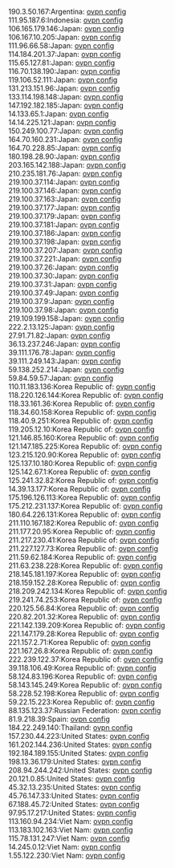 190.3.50.167:Argentina: [ovpn config](vpn/190_3_50_167.ovpn)  
111.95.187.6:Indonesia: [ovpn config](vpn/111_95_187_6.ovpn)  
106.165.179.146:Japan: [ovpn config](vpn/106_165_179_146.ovpn)  
106.167.10.205:Japan: [ovpn config](vpn/106_167_10_205.ovpn)  
111.96.66.58:Japan: [ovpn config](vpn/111_96_66_58.ovpn)  
114.184.201.37:Japan: [ovpn config](vpn/114_184_201_37.ovpn)  
115.65.127.81:Japan: [ovpn config](vpn/115_65_127_81.ovpn)  
116.70.138.190:Japan: [ovpn config](vpn/116_70_138_190.ovpn)  
119.106.52.111:Japan: [ovpn config](vpn/119_106_52_111.ovpn)  
131.213.151.96:Japan: [ovpn config](vpn/131_213_151_96.ovpn)  
133.114.198.148:Japan: [ovpn config](vpn/133_114_198_148.ovpn)  
147.192.182.185:Japan: [ovpn config](vpn/147_192_182_185.ovpn)  
14.133.65.1:Japan: [ovpn config](vpn/14_133_65_1.ovpn)  
14.14.225.121:Japan: [ovpn config](vpn/14_14_225_121.ovpn)  
150.249.100.77:Japan: [ovpn config](vpn/150_249_100_77.ovpn)  
164.70.160.231:Japan: [ovpn config](vpn/164_70_160_231.ovpn)  
164.70.228.85:Japan: [ovpn config](vpn/164_70_228_85.ovpn)  
180.198.28.90:Japan: [ovpn config](vpn/180_198_28_90.ovpn)  
203.165.142.188:Japan: [ovpn config](vpn/203_165_142_188.ovpn)  
210.235.181.76:Japan: [ovpn config](vpn/210_235_181_76.ovpn)  
219.100.37.114:Japan: [ovpn config](vpn/219_100_37_114.ovpn)  
219.100.37.146:Japan: [ovpn config](vpn/219_100_37_146.ovpn)  
219.100.37.163:Japan: [ovpn config](vpn/219_100_37_163.ovpn)  
219.100.37.177:Japan: [ovpn config](vpn/219_100_37_177.ovpn)  
219.100.37.179:Japan: [ovpn config](vpn/219_100_37_179.ovpn)  
219.100.37.181:Japan: [ovpn config](vpn/219_100_37_181.ovpn)  
219.100.37.186:Japan: [ovpn config](vpn/219_100_37_186.ovpn)  
219.100.37.198:Japan: [ovpn config](vpn/219_100_37_198.ovpn)  
219.100.37.207:Japan: [ovpn config](vpn/219_100_37_207.ovpn)  
219.100.37.221:Japan: [ovpn config](vpn/219_100_37_221.ovpn)  
219.100.37.26:Japan: [ovpn config](vpn/219_100_37_26.ovpn)  
219.100.37.30:Japan: [ovpn config](vpn/219_100_37_30.ovpn)  
219.100.37.31:Japan: [ovpn config](vpn/219_100_37_31.ovpn)  
219.100.37.49:Japan: [ovpn config](vpn/219_100_37_49.ovpn)  
219.100.37.9:Japan: [ovpn config](vpn/219_100_37_9.ovpn)  
219.100.37.98:Japan: [ovpn config](vpn/219_100_37_98.ovpn)  
219.109.199.158:Japan: [ovpn config](vpn/219_109_199_158.ovpn)  
222.2.13.125:Japan: [ovpn config](vpn/222_2_13_125.ovpn)  
27.91.71.82:Japan: [ovpn config](vpn/27_91_71_82.ovpn)  
36.13.237.246:Japan: [ovpn config](vpn/36_13_237_246.ovpn)  
39.111.176.78:Japan: [ovpn config](vpn/39_111_176_78.ovpn)  
39.111.249.143:Japan: [ovpn config](vpn/39_111_249_143.ovpn)  
59.138.252.214:Japan: [ovpn config](vpn/59_138_252_214.ovpn)  
59.84.59.57:Japan: [ovpn config](vpn/59_84_59_57.ovpn)  
110.11.183.136:Korea Republic of: [ovpn config](vpn/110_11_183_136.ovpn)  
118.220.126.144:Korea Republic of: [ovpn config](vpn/118_220_126_144.ovpn)  
118.33.161.36:Korea Republic of: [ovpn config](vpn/118_33_161_36.ovpn)  
118.34.60.158:Korea Republic of: [ovpn config](vpn/118_34_60_158.ovpn)  
118.40.9.251:Korea Republic of: [ovpn config](vpn/118_40_9_251.ovpn)  
119.205.12.10:Korea Republic of: [ovpn config](vpn/119_205_12_10.ovpn)  
121.146.85.160:Korea Republic of: [ovpn config](vpn/121_146_85_160.ovpn)  
121.147.185.225:Korea Republic of: [ovpn config](vpn/121_147_185_225.ovpn)  
123.215.120.90:Korea Republic of: [ovpn config](vpn/123_215_120_90.ovpn)  
125.137.10.180:Korea Republic of: [ovpn config](vpn/125_137_10_180.ovpn)  
125.142.67.1:Korea Republic of: [ovpn config](vpn/125_142_67_1.ovpn)  
125.241.32.82:Korea Republic of: [ovpn config](vpn/125_241_32_82.ovpn)  
14.39.13.177:Korea Republic of: [ovpn config](vpn/14_39_13_177.ovpn)  
175.196.126.113:Korea Republic of: [ovpn config](vpn/175_196_126_113.ovpn)  
175.212.231.137:Korea Republic of: [ovpn config](vpn/175_212_231_137.ovpn)  
180.64.226.131:Korea Republic of: [ovpn config](vpn/180_64_226_131.ovpn)  
211.110.167.182:Korea Republic of: [ovpn config](vpn/211_110_167_182.ovpn)  
211.177.20.95:Korea Republic of: [ovpn config](vpn/211_177_20_95.ovpn)  
211.217.230.41:Korea Republic of: [ovpn config](vpn/211_217_230_41.ovpn)  
211.227.127.73:Korea Republic of: [ovpn config](vpn/211_227_127_73.ovpn)  
211.59.62.184:Korea Republic of: [ovpn config](vpn/211_59_62_184.ovpn)  
211.63.238.228:Korea Republic of: [ovpn config](vpn/211_63_238_228.ovpn)  
218.145.181.197:Korea Republic of: [ovpn config](vpn/218_145_181_197.ovpn)  
218.159.152.28:Korea Republic of: [ovpn config](vpn/218_159_152_28.ovpn)  
218.209.242.134:Korea Republic of: [ovpn config](vpn/218_209_242_134.ovpn)  
219.241.74.253:Korea Republic of: [ovpn config](vpn/219_241_74_253.ovpn)  
220.125.56.84:Korea Republic of: [ovpn config](vpn/220_125_56_84.ovpn)  
220.82.201.32:Korea Republic of: [ovpn config](vpn/220_82_201_32.ovpn)  
221.142.139.209:Korea Republic of: [ovpn config](vpn/221_142_139_209.ovpn)  
221.147.179.28:Korea Republic of: [ovpn config](vpn/221_147_179_28.ovpn)  
221.157.2.71:Korea Republic of: [ovpn config](vpn/221_157_2_71.ovpn)  
221.167.26.8:Korea Republic of: [ovpn config](vpn/221_167_26_8.ovpn)  
222.239.122.37:Korea Republic of: [ovpn config](vpn/222_239_122_37.ovpn)  
39.118.106.49:Korea Republic of: [ovpn config](vpn/39_118_106_49.ovpn)  
58.124.83.196:Korea Republic of: [ovpn config](vpn/58_124_83_196.ovpn)  
58.143.145.249:Korea Republic of: [ovpn config](vpn/58_143_145_249.ovpn)  
58.228.52.198:Korea Republic of: [ovpn config](vpn/58_228_52_198.ovpn)  
59.22.15.223:Korea Republic of: [ovpn config](vpn/59_22_15_223.ovpn)  
88.135.123.37:Russian Federation: [ovpn config](vpn/88_135_123_37.ovpn)  
81.9.218.39:Spain: [ovpn config](vpn/81_9_218_39.ovpn)  
184.22.249.140:Thailand: [ovpn config](vpn/184_22_249_140.ovpn)  
157.230.44.223:United States: [ovpn config](vpn/157_230_44_223.ovpn)  
161.202.144.236:United States: [ovpn config](vpn/161_202_144_236.ovpn)  
192.184.189.155:United States: [ovpn config](vpn/192_184_189_155.ovpn)  
198.13.36.179:United States: [ovpn config](vpn/198_13_36_179.ovpn)  
208.94.244.242:United States: [ovpn config](vpn/208_94_244_242.ovpn)  
20.121.0.85:United States: [ovpn config](vpn/20_121_0_85.ovpn)  
45.32.13.235:United States: [ovpn config](vpn/45_32_13_235.ovpn)  
45.76.147.33:United States: [ovpn config](vpn/45_76_147_33.ovpn)  
67.188.45.72:United States: [ovpn config](vpn/67_188_45_72.ovpn)  
97.95.17.217:United States: [ovpn config](vpn/97_95_17_217.ovpn)  
113.160.94.234:Viet Nam: [ovpn config](vpn/113_160_94_234.ovpn)  
113.183.102.163:Viet Nam: [ovpn config](vpn/113_183_102_163.ovpn)  
115.78.131.247:Viet Nam: [ovpn config](vpn/115_78_131_247.ovpn)  
14.245.0.12:Viet Nam: [ovpn config](vpn/14_245_0_12.ovpn)  
1.55.122.230:Viet Nam: [ovpn config](vpn/1_55_122_230.ovpn)  
